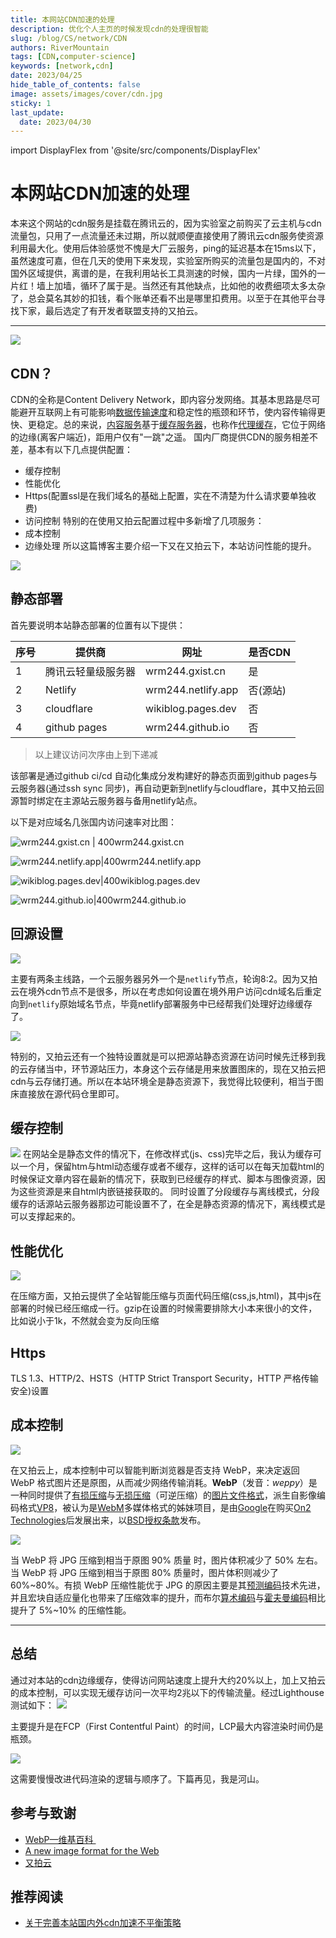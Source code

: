 ```yaml
---
title: 本网站CDN加速的处理
description: 优化个人主页的时候发现cdn的处理很智能
slug: /blog/CS/network/CDN
authors: RiverMountain
tags: [CDN,computer-science]
keywords: [network,cdn]
date: 2023/04/25
hide_table_of_contents: false
image: assets/images/cover/cdn.jpg
sticky: 1
last_update:
  date: 2023/04/30
---
```


import DisplayFlex from '@site/src/components/DisplayFlex'

# 本网站CDN加速的处理

本来这个网站的cdn服务是挂载在腾讯云的，因为实验室之前购买了云主机与cdn流量包，只用了一点流量还未过期，所以就顺便直接使用了腾讯云cdn服务使资源利用最大化。使用后体验感觉不愧是大厂云服务，ping的延迟基本在15ms以下，虽然速度可嘉，但在几天的使用下来发现，实验室所购买的流量包是国内的，不对国外区域提供，离谱的是，在我利用站长工具测速的时候，国内一片绿，国外的一片红！墙上加墙，循环了属于是。当然还有其他缺点，比如他的收费细项太多太杂了，总会莫名其妙的扣钱，看个账单还看不出是哪里扣费用。以至于在其他平台寻找下家，最后选定了有开发者联盟支持的又拍云。

<!-- truncate -->

--- 
![](assets/本网站CDN加速的处理/image-20230425003649.png)
## CDN？

CDN的全称是Content Delivery Network，即内容分发网络。其基本思路是尽可能避开互联网上有可能影响[数据传输速度](https://baike.baidu.com/item/%E6%95%B0%E6%8D%AE%E4%BC%A0%E8%BE%93%E9%80%9F%E5%BA%A6/488203?fromModule=lemma_inlink)和稳定性的瓶颈和环节，使内容传输得更快、更稳定。总的来说，[内容服务](https://baike.baidu.com/item/%E5%86%85%E5%AE%B9%E6%9C%8D%E5%8A%A1/53323077?fromModule=lemma_inlink)基于[缓存服务器](https://baike.baidu.com/item/%E7%BC%93%E5%AD%98%E6%9C%8D%E5%8A%A1%E5%99%A8/4548255?fromModule=lemma_inlink)，也称作[代理缓存](https://baike.baidu.com/item/%E4%BB%A3%E7%90%86%E7%BC%93%E5%AD%98/10329556?fromModule=lemma_inlink)，它位于网络的边缘(离客户端近)，距用户仅有"一跳"之遥。
国内厂商提供CDN的服务相差不差，基本有以下几点提供配置：
- 缓存控制
- 性能优化
- Https(配置ssl是在我们域名的基础上配置，实在不清楚为什么请求要单独收费)
- 访问控制
特别的在使用又拍云配置过程中多新增了几项服务：
- 成本控制
- 边缘处理
所以这篇博客主要介绍一下又在又拍云下，本站访问性能的提升。

![](assets/本网站CDN加速的处理/image-20230425193953.png)

## 静态部署

首先要说明本站静态部署的位置有以下提供：

| 序号 | 提供商             | 网址               | 是否CDN  |
| ---- | ------------------ | ------------------ | -------- |
| 1    | 腾讯云轻量级服务器 | wrm244.gxist.cn    | 是       |
| 2    | Netlify            | wrm244.netlify.app | 否(源站) |
| 3    | cloudflare         | wikiblog.pages.dev | 否       |
| 4    | github pages       | wrm244.github.io   | 否         |

> 以上建议访问次序由上到下递减

该部署是通过github ci/cd 自动化集成分发构建好的静态页面到github pages与云服务器(通过ssh sync 同步)，再自动更新到netlify与cloudflare，其中又拍云回源暂时绑定在主源站云服务器与备用netlify站点。

以下是对应域名几张国内访问速率对比图：

<DisplayFlex>

![wrm244.gxist.cn | 400](assets/本网站CDN加速的处理/image-20230425195622.png)wrm244.gxist.cn

![wrm244.netlify.app|400](assets/本网站CDN加速的处理/image-20230425195736.png)wrm244.netlify.app 
</DisplayFlex>

<DisplayFlex>

![wikiblog.pages.dev|400](assets/本网站CDN加速的处理/image-20230425195821.png)wikiblog.pages.dev

![wrm244.github.io|400](assets/本网站CDN加速的处理/image-20230425195926.png)wrm244.github.io

</DisplayFlex>

## 回源设置

![](assets/本网站CDN加速的处理/image-20230426130726.png)

主要有两条主线路，一个云服务器另外一个是``netlify``节点，轮询8:2。因为又拍云在境外cdn节点不是很多，所以在考虑如何设置在境外用户访问cdn域名后重定向到``netlify``原始域名节点，毕竟netlify部署服务中已经帮我们处理好边缘缓存了。

![](assets/本网站CDN加速的处理/image-20230426131311.png)

特别的，又拍云还有一个独特设置就是可以把源站静态资源在访问时候先迁移到我的云存储当中，环节源站压力，本身这个云存储是用来放置图床的，现在又拍云把cdn与云存储打通。所以在本站环境全是静态资源下，我觉得比较便利，相当于图床直接放在源代码仓里即可。

## 缓存控制

![](assets/本网站CDN加速的处理/image-20230430180401.png)
在网站全是静态文件的情况下，在修改样式(js、css)完毕之后，我认为缓存可以一个月，保留htm与html动态缓存或者不缓存，这样的话可以在每天加载html的时候保证文章内容在最新的情况下，获取到已经缓存的样式、脚本与图像资源，因为这些资源是来自html内嵌链接获取的。
同时设置了分段缓存与离线模式，分段缓存的话源站云服务器那边可能设置不了，在全是静态资源的情况下，离线模式是可以支撑起来的。

## 性能优化

![](assets/本网站CDN加速的处理/image-20230426132222.png)

在压缩方面，又拍云提供了全站智能压缩与页面代码压缩(css,js,html)，其中js在部署的时候已经压缩成一行。gzip在设置的时候需要排除大小本来很小的文件，比如说小于1k，不然就会变为反向压缩

## Https

TLS 1.3、HTTP/2、HSTS（HTTP Strict Transport Security，HTTP 严格传输安全)设置

## 成本控制

![](assets/本网站CDN加速的处理/image-20230426133349.png)

在又拍云上，成本控制中可以智能判断浏览器是否支持 WebP，来决定返回 WebP 格式图片还是原图，从而减少网络传输消耗。**WebP**（发音：_weppy_）是一种同时提供了[有损压缩](https://baike.baidu.com/item/%E6%9C%89%E6%8D%9F%E5%8E%8B%E7%BC%A9/2311513?fromModule=lemma_inlink)与[无损压缩](https://baike.baidu.com/item/%E6%97%A0%E6%8D%9F%E5%8E%8B%E7%BC%A9/2817566?fromModule=lemma_inlink)（可逆压缩）的[图片文件格式](https://baike.baidu.com/item/%E5%9B%BE%E7%89%87%E6%96%87%E4%BB%B6%E6%A0%BC%E5%BC%8F/1989798?fromModule=lemma_inlink)，派生自影像编码格式[VP8](https://baike.baidu.com/item/VP8/8983934?fromModule=lemma_inlink)，被认为是[WebM](https://baike.baidu.com/item/WebM/2455966?fromModule=lemma_inlink)多媒体格式的姊妹项目，是由[Google](https://baike.baidu.com/item/Google/86964?fromModule=lemma_inlink)在购买[On2 Technologies](https://baike.baidu.com/item/On2%20Technologies/3745812?fromModule=lemma_inlink)后发展出来，以[BSD](https://baike.baidu.com/item/BSD/3794498?fromModule=lemma_inlink)[授权条款](https://baike.baidu.com/item/%E6%8E%88%E6%9D%83%E6%9D%A1%E6%AC%BE/2797008?fromModule=lemma_inlink)发布。

![](assets/本网站CDN加速的处理/image-20230426133619.png)

当 WebP 将 JPG 压缩到相当于原图 90% 质量 时，图片体积减少了 50% 左右。当 WebP 将 JPG 压缩到相当于原图 80% 质量时，图片体积则减少了 60%~80%。有损 WebP 压缩性能优于 JPG 的原因主要是其[预测编码](https://www.zhihu.com/search?q=%E9%A2%84%E6%B5%8B%E7%BC%96%E7%A0%81&search_source=Entity&hybrid_search_source=Entity&hybrid_search_extra=%7B%22sourceType%22%3A%22answer%22%2C%22sourceId%22%3A260228870%7D)技术先进，并且宏块自适应量化也带来了压缩效率的提升，而布尔[算术编码](https://www.zhihu.com/search?q=%E7%AE%97%E6%9C%AF%E7%BC%96%E7%A0%81&search_source=Entity&hybrid_search_source=Entity&hybrid_search_extra=%7B%22sourceType%22%3A%22answer%22%2C%22sourceId%22%3A260228870%7D)与[霍夫曼编码](https://www.zhihu.com/search?q=%E9%9C%8D%E5%A4%AB%E6%9B%BC%E7%BC%96%E7%A0%81&search_source=Entity&hybrid_search_source=Entity&hybrid_search_extra=%7B%22sourceType%22%3A%22answer%22%2C%22sourceId%22%3A260228870%7D)相比提升了 5%~10% 的压缩性能。


---

## 总结

通过对本站的cdn边缘缓存，使得访问网站速度上提升大约20%以上，加上又拍云的成本控制，可以实现无缓存访问一次平均2兆以下的传输流量。经过Lighthouse测试如下：
![](assets/本网站CDN加速的处理/image-20230426134404.png)

主要提升是在FCP（First Contentful Paint）的时间，LCP最大内容渲染时间仍是瓶颈。

![](assets/本网站CDN加速的处理/image-20230426134659.png)

这需要慢慢改进代码渲染的逻辑与顺序了。下篇再见，我是河山。


## 参考与致谢

- [WebP—维基百科 ](https://zh.wikipedia.org/wiki/WebP)
- [A new image format for the Web](https://developers.google.com/speed/webp/)
- [又拍云](https://www.upyun.com/)

## 推荐阅读

- [关于完善本站国内外cdn加速不平衡策略](关于完善本站国内外cdn加速不平衡策略.md)